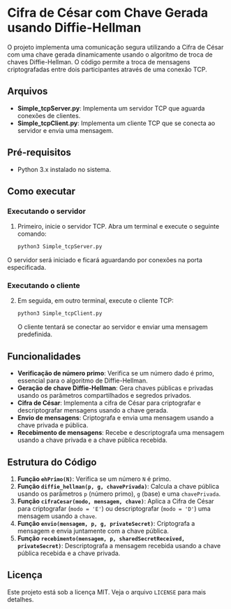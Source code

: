 # Cifra de César com Chave Gerada usando Diffie-Hellman

O projeto implementa uma comunicação segura utilizando a Cifra de César com uma chave gerada dinamicamente usando o algoritmo de troca de chaves Diffie-Hellman. O código permite a troca de mensagens criptografadas entre dois participantes através de uma conexão TCP.

## Arquivos

- **Simple_tcpServer.py**: Implementa um servidor TCP que aguarda conexões de clientes.
- **Simple_tcpClient.py**: Implementa um cliente TCP que se conecta ao servidor e envia uma mensagem.

## Pré-requisitos

- Python 3.x instalado no sistema.

## Como executar

### Executando o servidor

1. Primeiro, inicie o servidor TCP. Abra um terminal e execute o seguinte comando:

   ```bash
   python3 Simple_tcpServer.py
   ```

O servidor será iniciado e ficará aguardando por conexões na porta especificada.

### Executando o cliente

2. Em seguida, em outro terminal, execute o cliente TCP:

   ```bash
   python3 Simple_tcpClient.py
   ```

   O cliente tentará se conectar ao servidor e enviar uma mensagem predefinida.

## Funcionalidades

- **Verificação de número primo**: Verifica se um número dado é primo, essencial para o algoritmo de Diffie-Hellman.
- **Geração de chave Diffie-Hellman**: Gera chaves públicas e privadas usando os parâmetros compartilhados e segredos privados.
- **Cifra de César**: Implementa a cifra de César para criptografar e descriptografar mensagens usando a chave gerada.
- **Envio de mensagens**: Criptografa e envia uma mensagem usando a chave privada e pública.
- **Recebimento de mensagens**: Recebe e descriptografa uma mensagem usando a chave privada e a chave pública recebida.

## Estrutura do Código

1. **Função `ehPrimo(N)`**: Verifica se um número `N` é primo.
2. **Função `diffie_hellman(p, g, chavePrivada)`**: Calcula a chave pública usando os parâmetros `p` (número primo), `g` (base) e uma `chavePrivada`.
3. **Função `cifraCesar(modo, mensagem, chave)`**: Aplica a Cifra de César para criptografar (`modo = 'E'`) ou descriptografar (`modo = 'D'`) uma mensagem usando a `chave`.
4. **Função `envio(mensagem, p, g, privateSecret)`**: Criptografa a mensagem e envia juntamente com a chave pública.
5. **Função `recebimento(mensagem, p, sharedSecretReceived, privateSecret)`**: Descriptografa a mensagem recebida usando a chave pública recebida e a chave privada.

## Licença

Este projeto está sob a licença MIT. Veja o arquivo `LICENSE` para mais detalhes.
